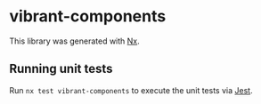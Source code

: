 # vibrant-components

This library was generated with [Nx](https://nx.dev).

## Running unit tests

Run `nx test vibrant-components` to execute the unit tests via [Jest](https://jestjs.io).
